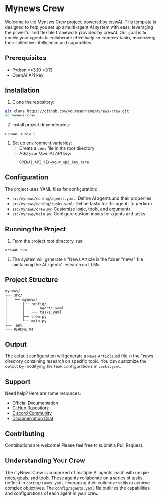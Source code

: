 # Mynews Crew

Welcome to the Mynews Crew project, powered by [crewAI](https://crewai.com). This template is designed to help you set up a multi-agent AI system with ease, leveraging the powerful and flexible framework provided by crewAI. Our goal is to enable your agents to collaborate effectively on complex tasks, maximizing their collective intelligence and capabilities.

## Prerequisites

- Python >=3.10 <3.13
- OpenAI API key
  
## Installation

1. Clone the repository:
```bash
git clone https://github.com/yourusername/mynews-crew.git
cd mynews-crew
```

2. Install project dependencies:
```bash
crewai install
```

1. Set up environment variables:
   - Create a `.env` file in the root directory
   - Add your OpenAI API key:
     ```
     OPENAI_API_KEY=your_api_key_here
     ```

## Configuration

The project uses YAML files for configuration:

- `src/mynews/config/agents.yaml`: Define AI agents and their properties
- `src/mynews/config/tasks.yaml`: Define tasks for the agents to perform
- `src/mynews/crew.py`: Customize logic, tools, and arguments
- `src/mynews/main.py`: Configure custom inputs for agents and tasks

## Running the Project

1. From the project root directory, run:
```bash
crewai run
```

1. The system will generate a "News Article in the folder "news" file containing the AI agents' research on LLMs.

## Project Structure

```
mynews/
├── src/
│   └── mynews/
│       ├── config/
│       │   ├── agents.yaml
│       │   └── tasks.yaml
│       ├── crew.py
│       └── main.py
├── .env
└── README.md
```

## Output

The default configuration will generate a `News Article.md` file in the "news directory containing research on specific topic. You can customize the output by modifying the task configurations in `tasks.yaml`.

## Support

Need help? Here are some resources:
- [Official Documentation](https://docs.crewai.com)
- [GitHub Repository](https://github.com/joaomdmoura/crewai)
- [Discord Community](https://discord.com/invite/X4JWnZnxPb)
- [Documentation Chat](https://chatg.pt/DWjSBZn)

## Contributing

Contributions are welcome! Please feel free to submit a Pull Request.

## Understanding Your Crew

The myNews Crew is composed of multiple AI agents, each with unique roles, goals, and tools. These agents collaborate on a series of tasks, defined in `config/tasks.yaml`, leveraging their collective skills to achieve complex objectives. The `config/agents.yaml` file outlines the capabilities and configurations of each agent in your crew.
